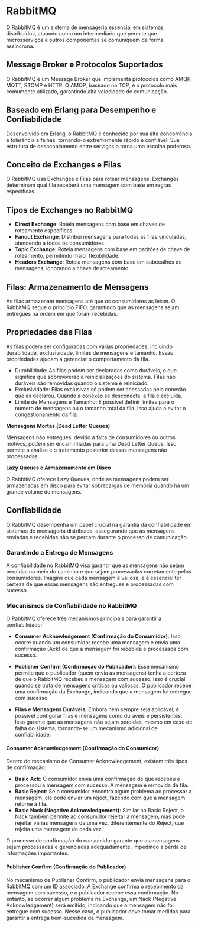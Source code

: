 # RabbitMQ

O RabbitMQ é um sistema de mensageria essencial em sistemas distribuídos, atuando como um intermediário que permite que microsserviços e outros componentes se comuniquem de forma assíncrona.

## **Message Broker e Protocolos Suportados**

O RabbitMQ é um Message Broker que implementa protocolos como AMQP, MQTT, STOMP e HTTP. O AMQP, baseado no TCP, é o protocolo mais comumente utilizado, garantindo alta velocidade de comunicação.

## **Baseado em Erlang para Desempenho e Confiabilidade**

Desenvolvido em Erlang, o RabbitMQ é conhecido por sua alta concorrência e tolerância a falhas, tornando-o extremamente rápido e confiável. Sua estrutura de desacoplamento entre serviços o torna uma escolha poderosa.

## **Conceito de Exchanges e Filas**

O RabbitMQ usa Exchanges e Filas para rotear mensagens. Exchanges determinam qual fila receberá uma mensagem com base em regras específicas.

## **Tipos de Exchanges no RabbitMQ**

- **Direct Exchange**: Roteia mensagens com base em chaves de roteamento específicas.
- **Fanout Exchange**: Distribui mensagens para todas as filas vinculadas, atendendo a todos os consumidores.
- **Topic Exchange**: Roteia mensagens com base em padrões de chave de roteamento, permitindo maior flexibilidade.
- **Headers Exchange**: Roteia mensagens com base em cabeçalhos de mensagens, ignorando a chave de roteamento.

## **Filas: Armazenamento de Mensagens**

As filas armazenam mensagens até que os consumidores as leiam. O RabbitMQ segue o princípio FIFO, garantindo que as mensagens sejam entregues na ordem em que foram recebidas.

## **Propriedades das Filas**

As filas podem ser configuradas com várias propriedades, incluindo durabilidade, exclusividade, limites de mensagens e tamanho. Essas propriedades ajudam a gerenciar o comportamento da fila.

- Durabilidade: As filas podem ser declaradas como duráveis, o que significa que sobreviverão a reinicializações do sistema. Filas não duráveis são removidas quando o sistema é reiniciado.
- Exclusividade: Filas exclusivas só podem ser acessadas pela conexão que as declarou. Quando a conexão se desconecta, a fila é excluída.
- Limite de Mensagens e Tamanho: É possível definir limites para o número de mensagens ou o tamanho total da fila. Isso ajuda a evitar o congestionamento da fila.

**Mensagens Mortas (Dead Letter Queues)**

Mensagens não entregues, devido à falta de consumidores ou outros motivos, podem ser encaminhadas para uma Dead Letter Queue. Isso permite a análise e o tratamento posterior dessas mensagens não processadas.

**Lazy Queues e Armazenamento em Disco**

O RabbitMQ oferece Lazy Queues, onde as mensagens podem ser armazenadas em disco para evitar sobrecargas de memória quando há um grande volume de mensagens.

## Confiabilidade

O RabbitMQ desempenha um papel crucial na garantia da confiabilidade em sistemas de mensageria distribuída, assegurando que as mensagens enviadas e recebidas não se percam durante o processo de comunicação.

### **Garantindo a Entrega de Mensagens**

A confiabilidade no RabbitMQ visa garantir que as mensagens não sejam perdidas no meio do caminho e que sejam processadas corretamente pelos consumidores. Imagine que cada mensagem é valiosa, e é essencial ter certeza de que essas mensagens são entregues e processadas com sucesso.

### **Mecanismos de Confiabilidade no RabbitMQ**

O RabbitMQ oferece três mecanismos principais para garantir a confiabilidade:

- **Consumer Acknowledgement (Confirmação do Consumidor)**: Isso ocorre quando um consumidor recebe uma mensagem e envia uma confirmação (Ack) de que a mensagem foi recebida e processada com sucesso.

- **Publisher Confirm (Confirmação do Publicador)**: Esse mecanismo permite que o publicador (quem envia as mensagens) tenha a certeza de que o RabbitMQ recebeu a mensagem com sucesso. Isso é crucial quando se trata de mensagens críticas ou valiosas. O publicador recebe uma confirmação da Exchange, indicando que a mensagem foi entregue com sucesso.

- **Filas e Mensagens Duráveis**: Embora nem sempre seja aplicável, é possível configurar filas e mensagens como duráveis e persistentes. Isso garante que as mensagens não sejam perdidas, mesmo em caso de falha do sistema, tornando-se um mecanismo adicional de confiabilidade.

#### **Consumer Acknowledgement (Confirmação do Consumidor)**

Dentro do mecanismo de Consumer Acknowledgement, existem três tipos de confirmação:

- **Basic Ack**: O consumidor envia uma confirmação de que recebeu e processou a mensagem com sucesso. A mensagem é removida da fila.
- **Basic Reject**: Se o consumidor encontra algum problema ao processar a mensagem, ele pode enviar um reject, fazendo com que a mensagem retorne à fila.
- **Basic Nack (Negative Acknowledgement)**: Similar ao Basic Reject, o Nack também permite ao consumidor rejeitar a mensagem, mas pode rejeitar várias mensagens de uma vez, diferentemente do Reject, que rejeita uma mensagem de cada vez.

O processo de confirmação do consumidor garante que as mensagens sejam processadas e gerenciadas adequadamente, impedindo a perda de informações importantes.

#### **Publisher Confirm (Confirmação do Publicador)**

No mecanismo de Publisher Confirm, o publicador envia mensagens para o RabbitMQ com um ID associado. A Exchange confirma o recebimento da mensagem com sucesso, e o publicador recebe essa confirmação. No entanto, se ocorrer algum problema na Exchange, um Nack (Negative Acknowledgement) será emitido, indicando que a mensagem não foi entregue com sucesso. Nesse caso, o publicador deve tomar medidas para garantir a entrega bem-sucedida da mensagem.